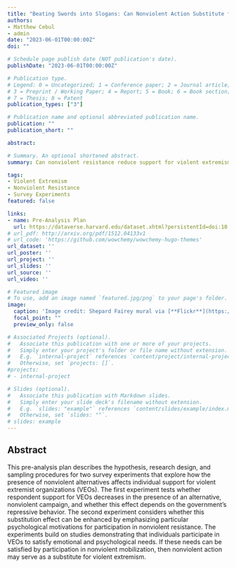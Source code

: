 ```yaml
---
title: "Beating Swords into Slogans: Can Nonviolent Action Substitute for Violent Extremism?"
authors:
- Matthew Cebul
- admin
date: "2023-06-01T00:00:00Z"
doi: ""

# Schedule page publish date (NOT publication's date).
publishDate: "2023-06-01T00:00:00Z"

# Publication type.
# Legend: 0 = Uncategorized; 1 = Conference paper; 2 = Journal article;
# 3 = Preprint / Working Paper; 4 = Report; 5 = Book; 6 = Book section;
# 7 = Thesis; 8 = Patent
publication_types: ["3"]

# Publication name and optional abbreviated publication name.
publication: ""
publication_short: ""

abstract: 

# Summary. An optional shortened abstract.
summary: Can nonviolent resistance reduce support for violent extremism? In this paper we show through a series of survey experiments that it can.

tags:
- Violent Extremism
- Nonviolent Resistance
- Survey Experiments
featured: false

links:
- name: Pre-Analysis Plan
  url: https://dataverse.harvard.edu/dataset.xhtml?persistentId=doi:10.7910/DVN/YBCUIL
# url_pdf: http://arxiv.org/pdf/1512.04133v1
# url_code: 'https://github.com/wowchemy/wowchemy-hugo-themes'
url_dataset: ''
url_poster: ''
url_project: ''
url_slides: ''
url_source: ''
url_video: ''

# Featured image
# To use, add an image named `featured.jpg/png` to your page's folder. 
image:
  caption: 'Image credit: Shepard Fairey mural via [**Flickr**](https://www.flickr.com/photos/wv/6296365053)'
  focal_point: ""
  preview_only: false

# Associated Projects (optional).
#   Associate this publication with one or more of your projects.
#   Simply enter your project's folder or file name without extension.
#   E.g. `internal-project` references `content/project/internal-project/index.md`.
#   Otherwise, set `projects: []`.
#projects:
# - internal-project

# Slides (optional).
#   Associate this publication with Markdown slides.
#   Simply enter your slide deck's filename without extension.
#   E.g. `slides: "example"` references `content/slides/example/index.md`.
#   Otherwise, set `slides: ""`.
# slides: example
---
```

## **Abstract**
This pre-analysis plan describes the hypothesis, research design, and sampling procedures for two survey experiments that explore how the presence of nonviolent alternatives affects individual support for violent extremist organizations (VEOs). The first experiment tests whether respondent support for VEOs decreases in the presence of an alternative, nonviolent campaign, and whether this effect depends on the government’s repressive behavior. The second experiment considers whether this substitution effect can be enhanced by emphasizing particular psychological motivations for participation in nonviolent resistance. The experiments build on studies demonstrating that individuals participate in VEOs to satisfy emotional and psychological needs. If these needs can be satisfied by participation in nonviolent mobilization, then nonviolent action may serve as a substitute for violent extremism.
